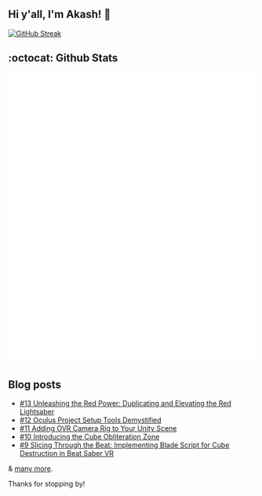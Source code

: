 ## Hi y'all, I'm Akash! 👋

[![GitHub Streak](https://streak-stats.demolab.com?user=Akash3121&theme=github-dark-blue&date_format=M%20j%5B%2C%20Y%5D)](https://git.io/streak-stats)


## :octocat: Github Stats 

![](https://github.com/Akash3121/github-stats/blob/master/generated/overview.svg)
![](https://github.com/Akash3121/github-stats/blob/master/generated/languages.svg)

## Blog posts
<!-- BLOG-POST-LIST:START -->
- [#13 Unleashing the Red Power: Duplicating and Elevating the Red Lightsaber](https://akashrj.hashnode.dev/13-unleashing-the-red-power-duplicating-and-elevating-the-red-lightsaber)
- [#12 Oculus Project Setup Tools Demystified](https://akashrj.hashnode.dev/12-oculus-project-setup-tools-demystified)
- [#11 Adding OVR Camera Rig to Your Unity Scene](https://akashrj.hashnode.dev/11-adding-ovr-camera-rig-to-your-unity-scene)
- [#10 Introducing the Cube Obliteration Zone](https://akashrj.hashnode.dev/10-introducing-the-cube-obliteration-zone)
- [#9 Slicing Through the Beat: Implementing Blade Script for Cube Destruction in Beat Saber VR](https://akashrj.hashnode.dev/9-slicing-through-the-beat-implementing-blade-script-for-cube-destruction-in-beat-saber-vr)
<!-- BLOG-POST-LIST:END -->
& [many more](https://akashrj.hashnode.dev/).

Thanks for stopping by!